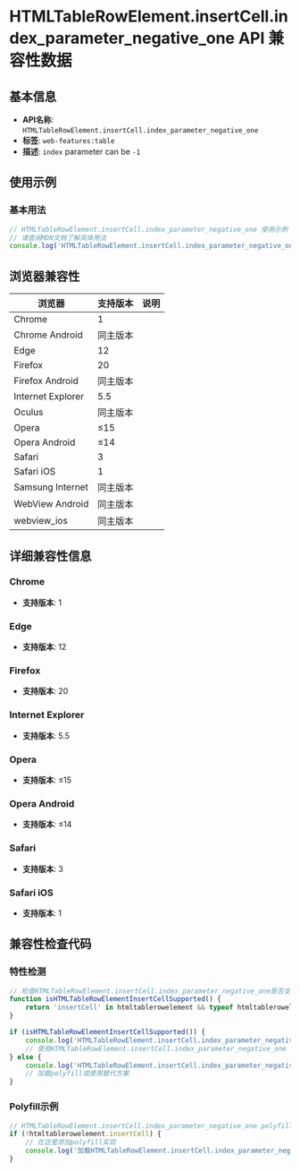 # HTMLTableRowElement.insertCell.index_parameter_negative_one API 兼容性数据

## 基本信息

- **API名称**: `HTMLTableRowElement.insertCell.index_parameter_negative_one`
- **标签**: `web-features:table`
- **描述**: `index` parameter can be `-1`

## 使用示例

### 基本用法

```javascript
// HTMLTableRowElement.insertCell.index_parameter_negative_one 使用示例
// 请查阅MDN文档了解具体用法
console.log('HTMLTableRowElement.insertCell.index_parameter_negative_one API');
```

## 浏览器兼容性

| 浏览器 | 支持版本 | 说明 |
|--------|----------|------|
| Chrome | 1 |  |
| Chrome Android | 同主版本 |  |
| Edge | 12 |  |
| Firefox | 20 |  |
| Firefox Android | 同主版本 |  |
| Internet Explorer | 5.5 |  |
| Oculus | 同主版本 |  |
| Opera | ≤15 |  |
| Opera Android | ≤14 |  |
| Safari | 3 |  |
| Safari iOS | 1 |  |
| Samsung Internet | 同主版本 |  |
| WebView Android | 同主版本 |  |
| webview_ios | 同主版本 |  |

## 详细兼容性信息

### Chrome

- **支持版本**: 1

### Edge

- **支持版本**: 12

### Firefox

- **支持版本**: 20

### Internet Explorer

- **支持版本**: 5.5

### Opera

- **支持版本**: ≤15

### Opera Android

- **支持版本**: ≤14

### Safari

- **支持版本**: 3

### Safari iOS

- **支持版本**: 1

## 兼容性检查代码

### 特性检测

```javascript
// 检查HTMLTableRowElement.insertCell.index_parameter_negative_one是否支持
function isHTMLTableRowElementInsertCellSupported() {
    return 'insertCell' in htmltablerowelement && typeof htmltablerowelement.insertCell === 'function';
}

if (isHTMLTableRowElementInsertCellSupported()) {
    console.log('HTMLTableRowElement.insertCell.index_parameter_negative_one 支持');
    // 使用HTMLTableRowElement.insertCell.index_parameter_negative_one
} else {
    console.log('HTMLTableRowElement.insertCell.index_parameter_negative_one 不支持，需要polyfill');
    // 加载polyfill或使用替代方案
}
```

### Polyfill示例

```javascript
// HTMLTableRowElement.insertCell.index_parameter_negative_one polyfill
if (!htmltablerowelement.insertCell) {
    // 在这里添加polyfill实现
    console.log('加载HTMLTableRowElement.insertCell.index_parameter_negative_one polyfill');
}
```

